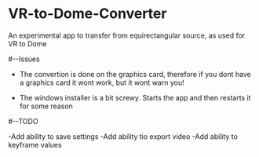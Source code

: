 # VR-to-Dome-Converter
An experimental app to transfer from equirectangular source, as used for VR to Dome

#--Issues

  - The convertion is done on the graphics card, therefore if you dont have a graphics card it wont work,
    but it wont warn you!

  - The windows installer is a bit screwy. Starts the app and then restarts it for some reason

#--TODO

   -Add ability to save settings
   -Add ability tio export video
   -Add ability to keyframe values

